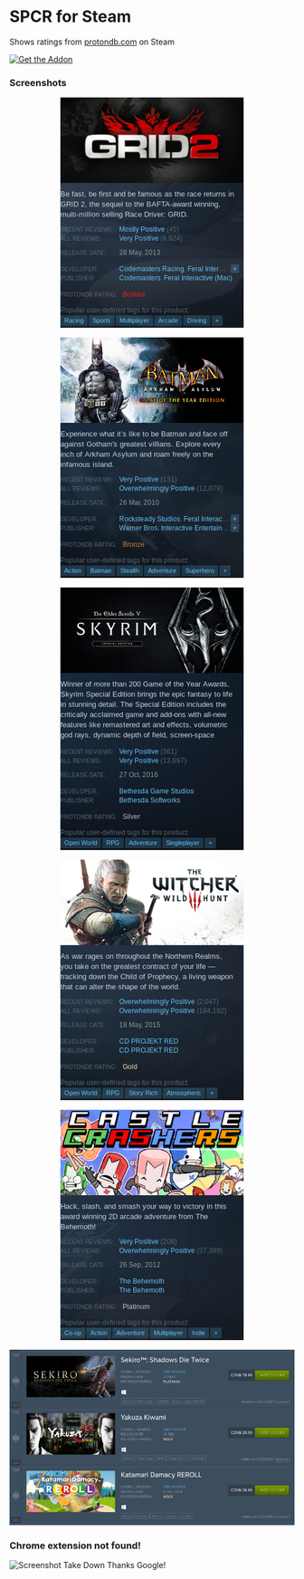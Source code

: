 # SPCR for Steam
Shows ratings from [protondb.com](https://www.protondb.com/) on Steam

[![Get the Addon](https://addons.cdn.mozilla.net/static/img/addons-buttons/AMO-button_1.png)](https://addons.mozilla.org/en-CA/firefox/addon/protondb-for-steam/)

### Screenshots

<div align=center>

![Screenshot Borked](assets/screenshot_borked.png)

![Screenshot Bronze](assets/screenshot_bronze.png)

![Screenshot Silver](assets/screenshot_silver.png)

![Screenshot Gold](assets/screenshot_gold.png)

![Screenshot Platinum](assets/screenshot_platinum.png)

![Screenshot Wishlist](assets/screenshot_wishlist.png)
</div>

### Chrome extension not found!
![Screenshot Take Down](https://i.imgur.com/szSIeex.png)
Thanks Google!
